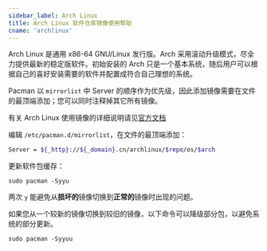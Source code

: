 ```yaml
---
sidebar_label: Arch Linux
title: Arch Linux 软件仓库镜像使用帮助
cname: 'archlinux'
---
```


Arch Linux 是通用 x86-64 GNU/Linux 发行版。Arch 采用滚动升级模式，尽全力提供最新的稳定版软件。初始安装的 Arch 只是一个基本系统，随后用户可以根据自己的喜好安装需要的软件并配置成符合自己理想的系统。

Pacman 以 `mirrorlist` 中 Server 的顺序作为优先级，因此添加镜像需要在文件的最顶端添加；您可以同时注释掉其它所有镜像。

有关 Arch Linux 使用镜像的详细说明请见[官方文档](https://wiki.archlinux.org/title/mirrors)

编辑 `/etc/pacman.d/mirrorlist`，在文件的最顶端添加：

```bash varcode
Server = ${_http}://${_domain}.cn/archlinux/$repo/os/$arch
```

更新软件包缓存：

```shell
sudo pacman -Syyu
```

两次 `y` 能避免从**损坏的**镜像切换到**正常的**镜像时出现的问题。

如果您从一个较新的镜像切换到较旧的镜像，以下命令可以降级部分包，以避免系统的部分更新。

```shell
sudo pacman -Syyuu
```
